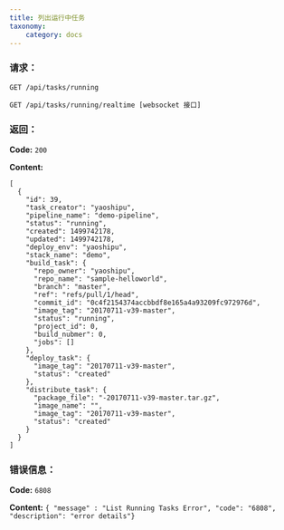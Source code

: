 ```yaml
---
title: 列出运行中任务
taxonomy:
    category: docs
---
```


### 请求：

    GET /api/tasks/running

    GET /api/tasks/running/realtime [websocket 接口]

### 返回：

**Code:** `200`

**Content:** 

```
[
  {
    "id": 39,
    "task_creator": "yaoshipu",
    "pipeline_name": "demo-pipeline",
    "status": "running",
    "created": 1499742178,
    "updated": 1499742178,
    "deploy_env": "yaoshipu",
    "stack_name": "demo",
    "build_task": {
      "repo_owner": "yaoshipu",
      "repo_name": "sample-helloworld",
      "branch": "master",
      "ref": "refs/pull/1/head",
      "commit_id": "0c4f2154374accbbdf8e165a4a93209fc972976d",
      "image_tag": "20170711-v39-master",
      "status": "running",
      "project_id": 0,
      "build_nubmer": 0,
      "jobs": []
    },
    "deploy_task": {
      "image_tag": "20170711-v39-master",
      "status": "created"
    },
    "distribute_task": {
      "package_file": "-20170711-v39-master.tar.gz",
      "image_name": "",
      "image_tag": "20170711-v39-master",
      "status": "created"
    }
  }
]
```	

### 错误信息：

**Code:** `6808`

**Content:** `{ "message" : "List Running Tasks Error", "code": "6808", "description": "error details"}`